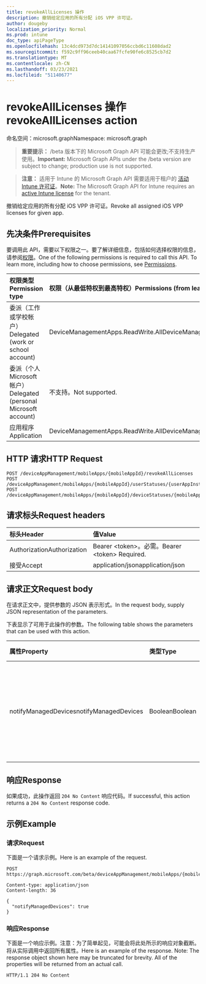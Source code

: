 ```yaml
---
title: revokeAllLicenses 操作
description: 撤销给定应用的所有分配 iOS VPP 许可证。
author: dougeby
localization_priority: Normal
ms.prod: intune
doc_type: apiPageType
ms.openlocfilehash: 13c4dcd973d7dc14141097056ccbd6c11608dad2
ms.sourcegitcommit: f592c9ff96ceeb40caa67fcfe90fe6c8525cb7d2
ms.translationtype: MT
ms.contentlocale: zh-CN
ms.lasthandoff: 03/23/2021
ms.locfileid: "51140677"
---
```

# <a name="revokealllicenses-action"></a><span data-ttu-id="13bd4-103">revokeAllLicenses 操作</span><span class="sxs-lookup"><span data-stu-id="13bd4-103">revokeAllLicenses action</span></span>

<span data-ttu-id="13bd4-104">命名空间：microsoft.graph</span><span class="sxs-lookup"><span data-stu-id="13bd4-104">Namespace: microsoft.graph</span></span>

> <span data-ttu-id="13bd4-105">**重要提示：** /beta 版本下的 Microsoft Graph API 可能会更改;不支持生产使用。</span><span class="sxs-lookup"><span data-stu-id="13bd4-105">**Important:** Microsoft Graph APIs under the /beta version are subject to change; production use is not supported.</span></span>

> <span data-ttu-id="13bd4-106">**注意：** 适用于 Intune 的 Microsoft Graph API 需要适用于租户的 [活动 Intune 许可证](https://go.microsoft.com/fwlink/?linkid=839381)。</span><span class="sxs-lookup"><span data-stu-id="13bd4-106">**Note:** The Microsoft Graph API for Intune requires an [active Intune license](https://go.microsoft.com/fwlink/?linkid=839381) for the tenant.</span></span>

<span data-ttu-id="13bd4-107">撤销给定应用的所有分配 iOS VPP 许可证。</span><span class="sxs-lookup"><span data-stu-id="13bd4-107">Revoke all assigned iOS VPP licenses for given app.</span></span>

## <a name="prerequisites"></a><span data-ttu-id="13bd4-108">先决条件</span><span class="sxs-lookup"><span data-stu-id="13bd4-108">Prerequisites</span></span>
<span data-ttu-id="13bd4-p101">要调用此 API，需要以下权限之一。要了解详细信息，包括如何选择权限的信息，请参阅[权限](/graph/permissions-reference)。</span><span class="sxs-lookup"><span data-stu-id="13bd4-p101">One of the following permissions is required to call this API. To learn more, including how to choose permissions, see [Permissions](/graph/permissions-reference).</span></span>

|<span data-ttu-id="13bd4-111">权限类型</span><span class="sxs-lookup"><span data-stu-id="13bd4-111">Permission type</span></span>|<span data-ttu-id="13bd4-112">权限（从最低特权到最高特权）</span><span class="sxs-lookup"><span data-stu-id="13bd4-112">Permissions (from least to most privileged)</span></span>|
|:---|:---|
|<span data-ttu-id="13bd4-113">委派（工作或学校帐户）</span><span class="sxs-lookup"><span data-stu-id="13bd4-113">Delegated (work or school account)</span></span>|<span data-ttu-id="13bd4-114">DeviceManagementApps.ReadWrite.All</span><span class="sxs-lookup"><span data-stu-id="13bd4-114">DeviceManagementApps.ReadWrite.All</span></span>|
|<span data-ttu-id="13bd4-115">委派（个人 Microsoft 帐户）</span><span class="sxs-lookup"><span data-stu-id="13bd4-115">Delegated (personal Microsoft account)</span></span>|<span data-ttu-id="13bd4-116">不支持。</span><span class="sxs-lookup"><span data-stu-id="13bd4-116">Not supported.</span></span>|
|<span data-ttu-id="13bd4-117">应用程序</span><span class="sxs-lookup"><span data-stu-id="13bd4-117">Application</span></span>|<span data-ttu-id="13bd4-118">DeviceManagementApps.ReadWrite.All</span><span class="sxs-lookup"><span data-stu-id="13bd4-118">DeviceManagementApps.ReadWrite.All</span></span>|

## <a name="http-request"></a><span data-ttu-id="13bd4-119">HTTP 请求</span><span class="sxs-lookup"><span data-stu-id="13bd4-119">HTTP Request</span></span>
<!-- {
  "blockType": "ignored"
}
-->
``` http
POST /deviceAppManagement/mobileApps/{mobileAppId}/revokeAllLicenses
POST /deviceAppManagement/mobileApps/{mobileAppId}/userStatuses/{userAppInstallStatusId}/app/revokeAllLicenses
POST /deviceAppManagement/mobileApps/{mobileAppId}/deviceStatuses/{mobileAppInstallStatusId}/app/revokeAllLicenses
```

## <a name="request-headers"></a><span data-ttu-id="13bd4-120">请求标头</span><span class="sxs-lookup"><span data-stu-id="13bd4-120">Request headers</span></span>
|<span data-ttu-id="13bd4-121">标头</span><span class="sxs-lookup"><span data-stu-id="13bd4-121">Header</span></span>|<span data-ttu-id="13bd4-122">值</span><span class="sxs-lookup"><span data-stu-id="13bd4-122">Value</span></span>|
|:---|:---|
|<span data-ttu-id="13bd4-123">Authorization</span><span class="sxs-lookup"><span data-stu-id="13bd4-123">Authorization</span></span>|<span data-ttu-id="13bd4-124">Bearer &lt;token&gt;。必需。</span><span class="sxs-lookup"><span data-stu-id="13bd4-124">Bearer &lt;token&gt; Required.</span></span>|
|<span data-ttu-id="13bd4-125">接受</span><span class="sxs-lookup"><span data-stu-id="13bd4-125">Accept</span></span>|<span data-ttu-id="13bd4-126">application/json</span><span class="sxs-lookup"><span data-stu-id="13bd4-126">application/json</span></span>|

## <a name="request-body"></a><span data-ttu-id="13bd4-127">请求正文</span><span class="sxs-lookup"><span data-stu-id="13bd4-127">Request body</span></span>
<span data-ttu-id="13bd4-128">在请求正文中，提供参数的 JSON 表示形式。</span><span class="sxs-lookup"><span data-stu-id="13bd4-128">In the request body, supply JSON representation of the parameters.</span></span>

<span data-ttu-id="13bd4-129">下表显示了可用于此操作的参数。</span><span class="sxs-lookup"><span data-stu-id="13bd4-129">The following table shows the parameters that can be used with this action.</span></span>

|<span data-ttu-id="13bd4-130">属性</span><span class="sxs-lookup"><span data-stu-id="13bd4-130">Property</span></span>|<span data-ttu-id="13bd4-131">类型</span><span class="sxs-lookup"><span data-stu-id="13bd4-131">Type</span></span>|<span data-ttu-id="13bd4-132">说明</span><span class="sxs-lookup"><span data-stu-id="13bd4-132">Description</span></span>|
|:---|:---|:---|
|<span data-ttu-id="13bd4-133">notifyManagedDevices</span><span class="sxs-lookup"><span data-stu-id="13bd4-133">notifyManagedDevices</span></span>|<span data-ttu-id="13bd4-134">Boolean</span><span class="sxs-lookup"><span data-stu-id="13bd4-134">Boolean</span></span>|<span data-ttu-id="13bd4-135">指示是否应当向设备发送撤销通知的布尔值</span><span class="sxs-lookup"><span data-stu-id="13bd4-135">Boolean that indicates if revoke notification should be sent to device</span></span>|



## <a name="response"></a><span data-ttu-id="13bd4-136">响应</span><span class="sxs-lookup"><span data-stu-id="13bd4-136">Response</span></span>
<span data-ttu-id="13bd4-137">如果成功，此操作返回 `204 No Content` 响应代码。</span><span class="sxs-lookup"><span data-stu-id="13bd4-137">If successful, this action returns a `204 No Content` response code.</span></span>

## <a name="example"></a><span data-ttu-id="13bd4-138">示例</span><span class="sxs-lookup"><span data-stu-id="13bd4-138">Example</span></span>

### <a name="request"></a><span data-ttu-id="13bd4-139">请求</span><span class="sxs-lookup"><span data-stu-id="13bd4-139">Request</span></span>
<span data-ttu-id="13bd4-140">下面是一个请求示例。</span><span class="sxs-lookup"><span data-stu-id="13bd4-140">Here is an example of the request.</span></span>
``` http
POST https://graph.microsoft.com/beta/deviceAppManagement/mobileApps/{mobileAppId}/revokeAllLicenses

Content-type: application/json
Content-length: 36

{
  "notifyManagedDevices": true
}
```

### <a name="response"></a><span data-ttu-id="13bd4-141">响应</span><span class="sxs-lookup"><span data-stu-id="13bd4-141">Response</span></span>
<span data-ttu-id="13bd4-p102">下面是一个响应示例。注意：为了简单起见，可能会将此处所示的响应对象截断。将从实际调用中返回所有属性。</span><span class="sxs-lookup"><span data-stu-id="13bd4-p102">Here is an example of the response. Note: The response object shown here may be truncated for brevity. All of the properties will be returned from an actual call.</span></span>
``` http
HTTP/1.1 204 No Content
```





